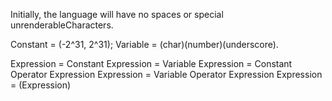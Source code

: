 Initially, the language will have no spaces or special unrenderableCharacters.

Constant = (-2^31, 2^31);
Variable = (char)(number)(underscore).

Expression = Constant
Expression = Variable
Expression = Constant Operator Expression
Expression = Variable Operator Expression
Expression = (Expression)
